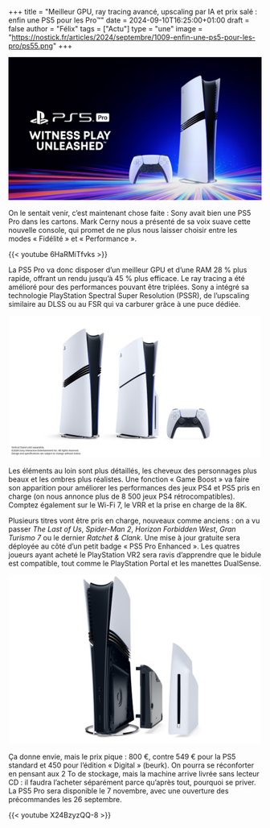 +++
title = "Meilleur GPU, ray tracing avancé, upscaling par IA et prix salé : enfin une PS5 pour les Pro™"
date = 2024-09-10T16:25:00+01:00
draft = false
author = "Félix"
tags = ["Actu"]
type = "une"
image = "https://nostick.fr/articles/2024/septembre/1009-enfin-une-ps5-pour-les-pro/ps55.png"
+++

![La PS5 Pro](ps55.png "Son prix va vous surprendre.") 

On le sentait venir, c’est maintenant chose faite : Sony avait bien une PS5 Pro dans les cartons. Mark Cerny nous a présenté de sa voix suave cette nouvelle console, qui promet de ne plus nous laisser choisir entre les modes « Fidélité » et « Performance ».

{{< youtube 6HaRMiTfvks >}}

La PS5 Pro va donc disposer d’un meilleur GPU et d’une RAM 28 % plus rapide, offrant un rendu jusqu’à 45 % plus efficace. Le ray tracing a été amélioré pour des performances pouvant être triplées. Sony a intégré sa technologie PlayStation Spectral Super Resolution (PSSR), de l’upscaling similaire au DLSS ou au FSR qui va carburer grâce à une puce dédiée.

![La PS5 Pro](sonyps5.jpeg "La PS5 Pro à gauche, la PS5 classique au millieu.") 

Les éléments au loin sont plus détaillés, les cheveux des personnages plus beaux et les ombres plus réalistes. Une fonction « Game Boost » va faire son apparition pour améliorer les performances des jeux PS4 et PS5 pris en charge (on nous annonce plus de 8 500 jeux PS4 rétrocompatibles). Comptez également sur le Wi-Fi 7, le VRR et la prise en charge de la 8K.

Plusieurs titres vont être pris en charge, nouveaux comme anciens : on a vu passer *The Last of Us*, *Spider-Man 2*, *Horizon Forbidden West*, *Gran Turismo 7* ou le dernier *Ratchet & Clank*. Une mise à jour gratuite sera déployée au côté d’un petit badge « PS5 Pro Enhanced ». Les quatres joueurs ayant acheté le PlayStation VR2 sera ravis d’apprendre que le bidule est compatible, tout comme le PlayStation Portal et les manettes DualSense.

![La PS5 Pro](ps5Pro.jpeg "Le lecteur Blu Ray n'est pas inclus.") 

Ça donne envie, mais le prix pique : 800 €, contre 549 € pour la PS5 standard et 450 pour l’édition « Digital » (beurk). On pourra se réconforter en pensant aux 2 To de stockage, mais la machine arrive livrée sans lecteur CD : il faudra l’acheter séparément parce qu’après tout, pourquoi se priver. La PS5 Pro sera disponible le 7 novembre, avec une ouverture des précommandes les 26 septembre.

{{< youtube X24BzyzQQ-8 >}}

